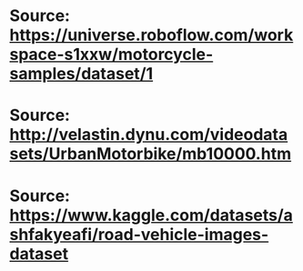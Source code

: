 # Source: https://universe.roboflow.com/workspace-s1xxw/motorcycle-samples/dataset/1
# Source: http://velastin.dynu.com/videodatasets/UrbanMotorbike/mb10000.htm
# Source: https://www.kaggle.com/datasets/ashfakyeafi/road-vehicle-images-dataset